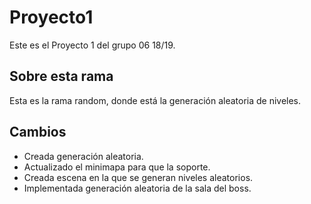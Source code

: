 ﻿# Proyecto1

Este es el Proyecto 1 del grupo 06 18/19.

## Sobre esta rama

Esta es la rama random, donde está la generación aleatoria de niveles.

## Cambios

- Creada generación aleatoria.
- Actualizado el minimapa para que la soporte.
- Creada escena en la que se generan niveles aleatorios.
- Implementada generación aleatoria de la sala del boss.